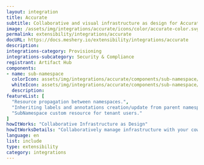 ```yaml
---
layout: integration
title: Accurate
subtitle: Collaborative and visual infrastructure as design for Accurate
image: /assets/img/integrations/accurate/icons/color/accurate-color.svg
permalink: extensibility/integrations/accurate
docURL: https://docs.meshery.io/extensibility/integrations/accurate
description: 
integrations-category: Provisioning
integrations-subcategory: Security & Compliance
registrant: Artifact Hub
components: 
- name: sub-namespace
  colorIcon: assets/img/integrations/accurate/components/sub-namespace/icons/color/sub-namespace-color.svg
  whiteIcon: assets/img/integrations/accurate/components/sub-namespace/icons/white/sub-namespace-white.svg
  description: 
featureList: [
  "Resource propagation between namespaces.",
  "Inheriting labels and annotations creation/update from parent namespaces.",
  "SubNamespace custom resource for tenant users."
]
howItWorks: "Collaborative Infrastructure as Design"
howItWorksDetails: "Collaboratively manage infrastructure with your coworkers synchronously sharing the same designs."
language: en
list: include
type: extensibility
category: integrations
---
```

